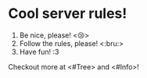# Cool server rules!
1. Be nice, please! <:cry:>
2. Follow the rules, please! <:bru:>
3. Have fun! :3

Checkout more at <#Tree> and <#Info>!
